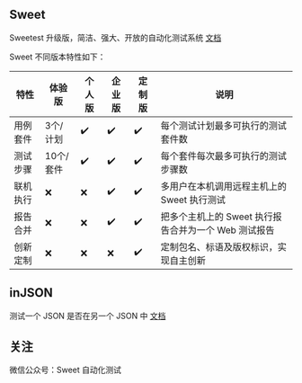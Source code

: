 ## Sweet

Sweetest 升级版，简洁、强大、开放的自动化测试系统 [文档](/sweet/)

Sweet 不同版本特性如下：

|   特性  | 体验版     | 个人版    | 企业版     | 定制版    | 说明                                             |
| ------- | --------- | --------- | --------- | --------- | ----------------------------------------------- |
| 用例套件 | 3个/计划  | ✔️        | ✔️       | ✔️        | 每个测试计划最多可执行的测试套件数                 |
| 测试步骤 | 10个/套件 | ✔️        | ✔️       | ✔️        | 每个套件每次最多可执行的测试步骤数                 |
| 联机执行 | ❌       | ❌        | ✔️       | ✔️        | 多用户在本机调用远程主机上的 Sweet 执行测试        |
| 报告合并 | ❌       | ❌        | ✔️       | ✔️        | 把多个主机上的 Sweet 执行报告合并为一个 Web 测试报告|
| 创新定制 | ❌       | ❌        | ❌       | ✔️        | 定制包名、标语及版权标识，实现自主创新              |


## inJSON

测试一个 JSON 是否在另一个 JSON 中 [文档](/injson/)


## 关注

微信公众号：Sweet 自动化测试
